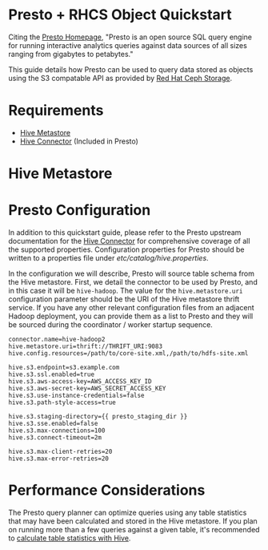# Presto + RHCS Object Quickstart

Citing the [Presto Homepage](https://prestodb.io/), "Presto is an open source SQL query engine for running interactive analytics queries against data sources of all sizes ranging from gigabytes to petabytes."

This guide details how Presto can be used to query data stored as objects using the S3 compatable API as provided by [Red Hat Ceph Storage](https://www.redhat.com/en/technologies/storage/ceph).

# Requirements

* [Hive Metastore](https://cwiki.apache.org/confluence/display/Hive/Design#Design-Metastore)
* [Hive Connector](https://prestodb.io/docs/current/connector/hive.html) (Included in Presto)

# Hive Metastore

# Presto Configuration

In addition to this quickstart guide, please refer to the Presto upstream documentation for the [Hive Connector](https://prestodb.io/docs/current/connector/hive.html) for comprehensive coverage of all the supported properties. Configuration properties for Presto should be written to a properties file under *etc/catalog/hive.properties*.

In the configuration we will describe, Presto will source table schema from the Hive metastore. First, we detail the connector to be used by Presto, and in this case it will be ```hive-hadoop```. The value for the ```hive.metastore.uri``` configuration parameter should be the URI of the Hive metastore thrift service. If you have any other relevant configuration files from an adjacent Hadoop deployment, you can provide them as a list to Presto and they will be sourced during the coordinator / worker startup sequence.


```
connector.name=hive-hadoop2
hive.metastore.uri=thrift://THRIFT_URI:9083
hive.config.resources=/path/to/core-site.xml,/path/to/hdfs-site.xml
```



```
hive.s3.endpoint=s3.example.com
hive.s3.ssl.enabled=true
hive.s3.aws-access-key=AWS_ACCESS_KEY_ID
hive.s3.aws-secret-key=AWS_SECRET_ACCESS_KEY
hive.s3.use-instance-credentials=false
hive.s3.path-style-access=true
```

```
hive.s3.staging-directory={{ presto_staging_dir }}
hive.s3.sse.enabled=false
hive.s3.max-connections=100
hive.s3.connect-timeout=2m

hive.s3.max-client-retries=20
hive.s3.max-error-retries=20

```

# Performance Considerations

The Presto query planner can optimize queries using any table statistics that may have been calculated and stored in the Hive metastore. If you plan on running more than a few queries against a given table, it's recommended to [calculate table statistics with Hive](https://cwiki.apache.org/confluence/display/Hive/StatsDev).
